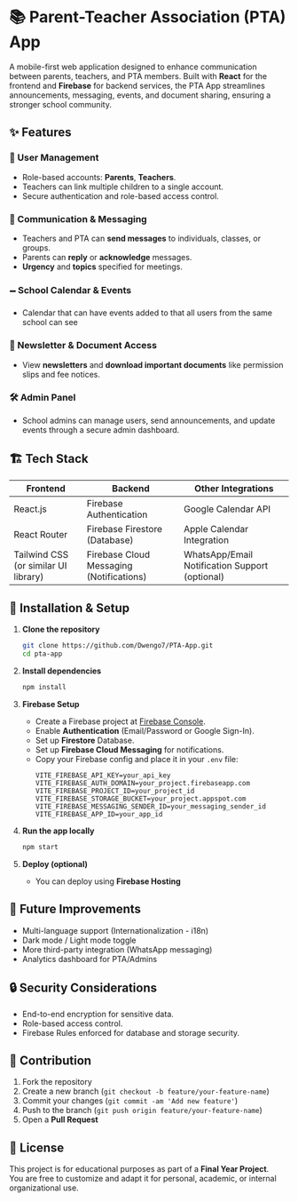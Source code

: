 # 📚 Parent-Teacher Association (PTA) App

A mobile-first web application designed to enhance communication between parents, teachers, and PTA members. Built with **React** for the frontend and **Firebase** for backend services, the PTA App streamlines announcements, messaging, events, and document sharing, ensuring a stronger school community.

## ✨ Features

### 🔐 User Management
- Role-based accounts: **Parents**, **Teachers**.
- Teachers can link multiple children to a single account.
- Secure authentication and role-based access control.

### 💬 Communication & Messaging
- Teachers and PTA can **send messages** to individuals, classes, or groups.
- Parents can **reply** or **acknowledge** messages.
- **Urgency** and **topics** specified for meetings.

### 🗕️ School Calendar & Events
- Calendar that can have events added to that all users from the same school can see

### 📰 Newsletter & Document Access
- View **newsletters** and **download important documents** like permission slips and fee notices.

### 🛠️ Admin Panel
- School admins can manage users, send announcements, and update events through a secure admin dashboard.

## 🏗️ Tech Stack

| Frontend        | Backend        | Other Integrations                  |
|-----------------|----------------|--------------------------------------|
| React.js        | Firebase Authentication | Google Calendar API                |
| React Router    | Firebase Firestore (Database) | Apple Calendar Integration      |
| Tailwind CSS (or similar UI library) | Firebase Cloud Messaging (Notifications) | WhatsApp/Email Notification Support (optional) |

## 📱 Installation & Setup

1. **Clone the repository**
   ```bash
   git clone https://github.com/Dwengo7/PTA-App.git
   cd pta-app
   ```

2. **Install dependencies**
   ```bash
   npm install
   ```

3. **Firebase Setup**
   - Create a Firebase project at [Firebase Console](https://console.firebase.google.com/).
   - Enable **Authentication** (Email/Password or Google Sign-In).
   - Set up **Firestore** Database.
   - Set up **Firebase Cloud Messaging** for notifications.
   - Copy your Firebase config and place it in your `.env` file:
     ```
     VITE_FIREBASE_API_KEY=your_api_key
     VITE_FIREBASE_AUTH_DOMAIN=your_project.firebaseapp.com
     VITE_FIREBASE_PROJECT_ID=your_project_id
     VITE_FIREBASE_STORAGE_BUCKET=your_project.appspot.com
     VITE_FIREBASE_MESSAGING_SENDER_ID=your_messaging_sender_id
     VITE_FIREBASE_APP_ID=your_app_id
     ```

4. **Run the app locally**
   ```bash
   npm start
   ```

5. **Deploy (optional)**
   - You can deploy using **Firebase Hosting**

## 🚀 Future Improvements

- Multi-language support (Internationalization - i18n)
- Dark mode / Light mode toggle
- More third-party integration (WhatsApp messaging)
- Analytics dashboard for PTA/Admins

## 🔒 Security Considerations

- End-to-end encryption for sensitive data.
- Role-based access control.
- Firebase Rules enforced for database and storage security.

## 🤝 Contribution

1. Fork the repository
2. Create a new branch (`git checkout -b feature/your-feature-name`)
3. Commit your changes (`git commit -am 'Add new feature'`)
4. Push to the branch (`git push origin feature/your-feature-name`)
5. Open a **Pull Request**

## 📄 License

This project is for educational purposes as part of a **Final Year Project**.  
You are free to customize and adapt it for personal, academic, or internal organizational use.
